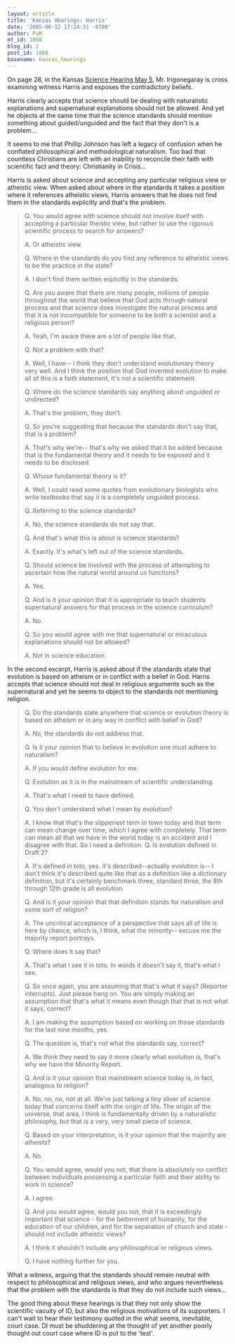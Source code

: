```yaml
---
layout: article
title: 'Kansas Hearings: Harris'
date: '2005-06-12 17:24:31 -0700'
author: PvM
mt_id: 1068
blog_id: 2
post_id: 1068
basename: kansas_hearings
---
```

On page 28, in the Kansas [Science Hearing May 5](http://www.ksde.org/outcomes/schearing05052005.pdf), Mr. Irigonegaray is cross examining witness Harris and exposes the contradictory beliefs.

Harris clearly accepts that science should be dealing with naturalistic explanations and supernatural explanations should not be allowed. And yet he objects at the same time that the science standards should mention something about guided/unguided and the fact that they don't is a problem...

It seems to me that Phillip Johnson has left a legacy of confusion when he conflated philosophical and methodological naturalism. Too bad that countless Christians are left with an inability to reconcile their faith with scientific fact and theory: Christianity in Crisis...

Harris is asked about science and accepting any particular religious view or atheistic view. When asked about where in the standards it takes a position where it references atheistic views, Harris answers that he does not find them in the standards explicitly and that's the problem. 

> Q. You would agree with science should not involve itself with accepting a particular theistic view, but rather to use the rigorous scientific process to search for answers?
> 
> A. Or atheistic view.
> 
> Q. Where in the standards do you find any reference to atheistic views to be the practice in the state?
> 
> A. I don't find them written explicitly in the standards.
> 
> Q. Are you aware that there are many people, millions of people throughout the world that believe that God acts through natural process and that science does investigate the natural process and that it is not incompatible for someone to be both a scientist and a religious person?
> 
> A. Yeah, I'm aware there are a lot of people like that.
> 
> Q. Not a problem with that?
> 
> A. Well, I have-- I think they don't understand evolutionary theory very well. And I think the position that God invented evolution to make all of this is a faith statement, it's not a scientific statement.
> 
> Q. Where do the science standards say anything about unguided or undirected?
> 
> A. That's the problem, they don't.
> 
> Q. So you're suggesting that because the standards don't say that, that is a problem?
> 
> A. That's why we're-- that's why we asked that it be added because that is the fundamental theory and it needs to be exposed and it needs to be disclosed.
> 
> Q. Whose fundamental theory is it?
> 
> A. Well, I could read some quotes from evolutionary biologists who write textbooks that say it is a completely unguided process.
> 
> Q. Referring to the science standards?
> 
> A. No, the science standards do not say that.
> 
> Q. And that's what this is about is science standards?
> 
> A. Exactly. It's what's left out of the science standards.
> 
> Q. Should science be involved with the process of attempting to ascertain how the natural world around us functions?
> 
> A. Yes.
> 
> Q. And is it your opinion that it is appropriate to teach students supernatural answers for that process in the science curriculum?
> 
> A. No.
> 
> Q. So you would agree with me that supernatural or miraculous explanations should not be allowed?
> 
> A. Not in science education.

In the second excerpt, Harris is asked about if the standards state that evolution is based on atheism or in conflict with a belief in God. Harris accepts that science should not deal in religious arguments such as the supernatural and yet he seems to object to the standards not mentioning religion.

> Q. Do the standards state anywhere that science or evolution theory is based on atheism or in any way in conflict with belief in God?
> 
> A. No, the standards do not address that.
> 
> Q. Is it your opinion that to believe in evolution one must adhere to naturalism?
> 
> A. If you would define evolution for me.
> 
> Q. Evolution as it is in the mainstream of scientific understanding.
> 
> A. That's what I need to have defined.
> 
> Q. You don't understand what I mean by evolution?
> 
> A. I know that that's the slipperiest term in town today and that term can mean change over time, which I agree with completely. That term can mean all that we have in the world today is an accident and I disagree with that. So I need a definition. Q. Is evolution defined in Draft 2?
> 
> A. It's defined in toto, yes. It's described--actually evolution is-- I don't think it's described quite like that as a definition like a dictionary definition, but it's certainly benchmark three, standard three, the 8th through 12th grade is all evolution.
> 
> Q. And is it your opinion that that definition stands for naturalism and some sort of religion?
> 
> A. The uncritical acceptance of a perspective that says all of life is here by chance, which is, I think, what the minority-- excuse me the majority report portrays.
> 
> Q. Where does it say that?
> 
> A. That's what I see it in toto. In words it doesn't say it, that's what I see.
> 
> Q. So once again, you are assuming that that's what it says? (Reporter interrupts). Just please hang on. You are simply making an assumption that that's what it means even though that that is not what it says, correct?
> 
> A. I am making the assumption based on working on those standards for the last nine months, yes.
> 
> Q. The question is, that's not what the standards say, correct?
> 
> A. We think they need to say it more clearly what evolution is, that's why we have the Minority Report.
> 
> Q. And is it your opinion that mainstream science today is, in fact, analogous to religion?
> 
> A. No, no, no, not at all. We're just talking a tiny sliver of science today that concerns itself with the origin of life. The origin of the universe, that area, I think is fundamentally driven by a naturalistic philosophy, but that is a very, very small piece of science.
> 
> Q. Based on your interpretation, is it your opinion that the majority are atheists?
> 
> A. No.
> 
> Q. You would agree, would you not, that there is absolutely no conflict between individuals possessing a particular faith and their ability to work in science?
> 
> A. I agree.
> 
> Q. And you would agree, would you not, that it is exceedingly important that science - for the betterment of humanity, for the education of our children, and for the separation of church and state - should not include atheistic views?
> 
> A. I think it shouldn't include any philosophical or religious views.
> 
> Q. I have nothing further for you.

What a witness, arguing that the standards should remain neutral with respect to philosophical and religious views, and who argues nevertheless that the problem with the standards is that they do not include such views...

The good thing about these hearings is that they not only show the scientific vacuity of ID, but also the religious motivations of its supporters. I can't wait to hear their testimony quoted in the what seems, inevitable, court case.
DI must be shuddering at the thought of yet another poorly thought out court case where ID is put to the 'test'.
